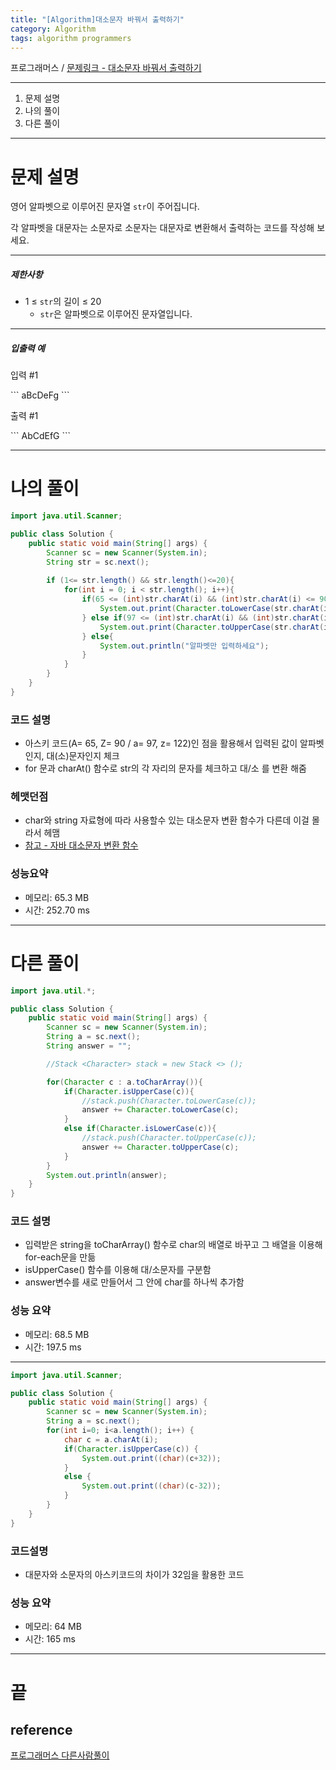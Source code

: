 ```yaml
---
title: "[Algorithm]대소문자 바꿔서 출력하기"
category: Algorithm
tags: algorithm programmers
---
```

프로그래머스 / [문제링크 - 대소문자 바꿔서 출력하기](https://school.programmers.co.kr/learn/courses/30/lessons/181949)

----
1. 문제 설명
2. 나의 풀이
3. 다른 풀이


---
# 문제 설명

영어 알파벳으로 이루어진 문자열 <code>str</code>이 주어집니다. 

각 알파벳을 대문자는 소문자로 소문자는 대문자로 변환해서 출력하는 코드를 작성해 보세요.

<hr>

<h5>제한사항</h5>

<ul>
<li>1 ≤ <code>str</code>의 길이 ≤ 20

<ul>
<li><code>str</code>은 알파벳으로 이루어진 문자열입니다.</li>
</ul></li>
</ul>

<hr>

<h5>입출력 예</h5>

<p>입력 #1</p>
```
aBcDeFg
```

<p>출력 #1</p>
```
AbCdEfG
```

<hr>

# 나의 풀이

```java
import java.util.Scanner;

public class Solution {
    public static void main(String[] args) {
        Scanner sc = new Scanner(System.in);
        String str = sc.next();
        
        if (1<= str.length() && str.length()<=20){
            for(int i = 0; i < str.length(); i++){
                if(65 <= (int)str.charAt(i) && (int)str.charAt(i) <= 90){
                    System.out.print(Character.toLowerCase(str.charAt(i)));
                } else if(97 <= (int)str.charAt(i) && (int)str.charAt(i) <= 122){
                    System.out.print(Character.toUpperCase(str.charAt(i)));
                } else{
                    System.out.println("알파벳만 입력하세요");
                }
            }
        }
    }
}
```
### 코드 설명
- 아스키 코드(A= 65, Z= 90 / a= 97, z= 122)인 점을 활용해서 입력된 값이 알파벳인지, 대(소)문자인지 체크
- for 문과 charAt() 함수로 str의 각 자리의 문자를 체크하고 대/소 를 변환 해줌

### 헤맷던점
- char와 string 자료형에 따라 사용할수 있는 대소문자 변환 함수가 다른데 이걸 몰라서 헤맴
- [참고 - 자바 대소문자 변환 함수 ](/java/2023/08/16/java-대소문자변환.html)

### 성능요약
- 메모리: 65.3 MB 
- 시간: 252.70 ms

----

# 다른 풀이

```java
import java.util.*;

public class Solution {
    public static void main(String[] args) {
        Scanner sc = new Scanner(System.in);
        String a = sc.next();
        String answer = "";

        //Stack <Character> stack = new Stack <> ();

        for(Character c : a.toCharArray()){
            if(Character.isUpperCase(c)){
                //stack.push(Character.toLowerCase(c));
                answer += Character.toLowerCase(c);
            }
            else if(Character.isLowerCase(c)){
                //stack.push(Character.toUpperCase(c));
                answer += Character.toUpperCase(c);
            }
        } 
        System.out.println(answer);
    }
}
```
### 코드 설명
- 입력받은 string을 toCharArray() 함수로 char의 배열로 바꾸고 그 배열을 이용해 for-each문을 만듦
- isUpperCase() 함수를 이용해 대/소문자를 구분함
- answer변수를 새로 만들어서 그 안에 char를 하나씩 추가함

### 성능 요약
- 메모리: 68.5 MB
- 시간: 197.5 ms

-----

```java
import java.util.Scanner;

public class Solution {
    public static void main(String[] args) {
        Scanner sc = new Scanner(System.in);
        String a = sc.next();
        for(int i=0; i<a.length(); i++) {
            char c = a.charAt(i);
            if(Character.isUpperCase(c)) {
                System.out.print((char)(c+32));
            }
            else {
                System.out.print((char)(c-32));
            }
        }
    }
}
```
### 코드설명
- 대문자와 소문자의 아스키코드의 차이가 32임을 활용한 코드

### 성능 요약
- 메모리: 64 MB
- 시간: 165 ms

-----

# 끝

<h2 class="text-gray">reference</h2>

[프로그래머스 다른사람풀이](https://school.programmers.co.kr/learn/courses/30/lessons/181949/solution_groups?language=java)